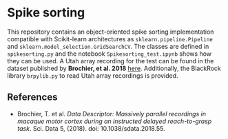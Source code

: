 # Spike sorting
This repository contains an object-oriented spike sorting implementation compatible with Scikit-learn architectures as `sklearn.pipeline.Pipeline` and `sklearn.model_selection.GridSearchCV`. The classes are defined in `spikesorting.py` and the notebook `Spikesorting_test.ipynb` shows how they can  be used. A Utah array recording for the test can be found in the dataset published by **Brochier, et al. 2018** [here](https://gin.g-node.org/INT/multielectrode_grasp). Additionally, the BlackRock library `brpylib.py` to read Utah array recordings is provided.
## References
* Brochier, T. et al. *Data Descriptor: Massively parallel recordings in macaque motor cortex during an instructed delayed reach-to-grasp task*. Sci. Data 5, (2018). doi: 10.1038/sdata.2018.55.
